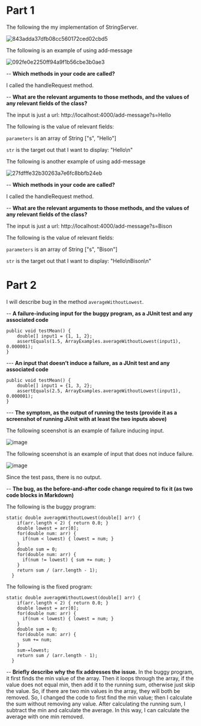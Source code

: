 # Part 1
The following the my implementation of StringServer.

![843adda37dfb08cc560172ced02cbd5](https://user-images.githubusercontent.com/77051146/215222009-348ae413-2609-49d2-839b-927aefe5ed2f.png)

The following is an example of using add-message

![092fe0e2250ff94a9f1b56cbe3b0ae3](https://user-images.githubusercontent.com/77051146/215222361-50bc5778-39c1-4485-9b78-daa7e275e81b.png)

-- **Which methods in your code are called?**

I called the handleRequest method.

-- **What are the relevant arguments to those methods, and the values of any relevant fields of the class?**

The input is just a url: http://localhost:4000/add-message?s=Hello

The following is the value of relevant fields:

`parameters` is an array of String ["s", "Hello"]

`str` is the target out that I want to display: "Hello\n"

The following is another example of using add-message

![27fdfffe32b30263a7e6fc8bbfb24eb](https://user-images.githubusercontent.com/77051146/215222431-1454e045-0358-4eba-9bf7-c5f69d20ab95.png)

-- **Which methods in your code are called?**

I called the handleRequest method.

-- **What are the relevant arguments to those methods, and the values of any relevant fields of the class?**

The input is just a url: http://localhost:4000/add-message?s=Bison

The following is the value of relevant fields:

`parameters` is an array of String ["s", "Bison"]

`str` is the target out that I want to display: "Hello\nBison\n"

# Part 2

I will describe bug in the method `averageWithoutLowest`.

-- **A failure-inducing input for the buggy program, as a JUnit test and any associated code**
```
public void testMean() {
    double[] input1 = {1, 1, 2};
    assertEquals(1.5, ArrayExamples.averageWithoutLowest(input1), 0.000001);
}
```
--- **An input that doesn’t induce a failure, as a JUnit test and any associated code**
```
public void testMean() {
    double[] input1 = {1, 3, 2};
    assertEquals(2.5, ArrayExamples.averageWithoutLowest(input1), 0.000001);
}
```
--- **The symptom, as the output of running the tests (provide it as a screenshot of running JUnit with at least the two inputs above)**

The following sceenshot is an example of failure inducing input.

![image](https://user-images.githubusercontent.com/77051146/215225034-0016f758-429c-4370-ba1a-e63ed176c92b.png)

The following sceenshot is an example of input that does not induce failure.

![image](https://user-images.githubusercontent.com/77051146/215225262-2404619d-90f1-4009-a8c4-efb24f6550f6.png)

Since the test pass, there is no output.

-- **The bug, as the before-and-after code change required to fix it (as two code blocks in Markdown)**

The following is the buggy program:
```
static double averageWithoutLowest(double[] arr) {
    if(arr.length < 2) { return 0.0; }
    double lowest = arr[0];
    for(double num: arr) {
      if(num < lowest) { lowest = num; }
    }
    double sum = 0;
    for(double num: arr) {
      if(num != lowest) { sum += num; }
    }
    return sum / (arr.length - 1);
  }
```

The following is the fixed program:
```
static double averageWithoutLowest(double[] arr) {
    if(arr.length < 2) { return 0.0; }
    double lowest = arr[0];
    for(double num: arr) {
      if(num < lowest) { lowest = num; }
    }
    double sum = 0;
    for(double num: arr) {
      sum += num;
    }
    sum-=lowest;
    return sum / (arr.length - 1);
  }
```

-- **Briefly describe why the fix addresses the issue.**
In the buggy program, it first finds the min value of the array. Then it loops through the array, if the value does not equal min, then add it to the running sum, otherwise just skip the value. So, if there are two min values in the array, they will both be removed. So, I changed the code to first find the min value; then I calculate the sum without removing any value. After calculating the running sum, I subtract the min and calculate the average. In this way, I can calculate the average with one min removed.
